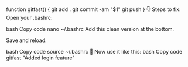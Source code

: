 function gitfast() {
  git add .
  git commit -am "$1"
  git push
}
👇 Steps to fix:
Open your .bashrc:

bash
Copy code
nano ~/.bashrc
Add this clean version at the bottom.

Save and reload:

bash
Copy code
source ~/.bashrc
🚀 Now use it like this:
bash
Copy code
gitfast "Added login feature"
